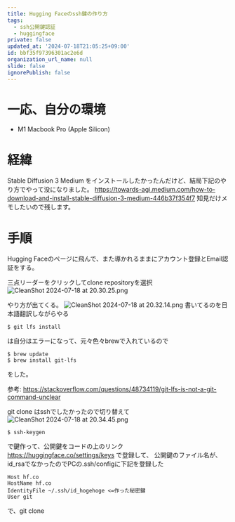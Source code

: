 ```yaml
---
title: Hugging Faceのssh鍵の作り方
tags:
  - ssh公開鍵認証
  - huggingface
private: false
updated_at: '2024-07-18T21:05:25+09:00'
id: bbf35f97396301ac2e6d
organization_url_name: null
slide: false
ignorePublish: false
---
```

# 一応、自分の環境
- M1 Macbook Pro (Apple Silicon)

# 経緯
Stable Diffusion 3 Medium をインストールしたかったんだけど、結局下記のやり方でやって没になりました。
https://towards-agi.medium.com/how-to-download-and-install-stable-diffusion-3-medium-446b37f354f7
知見だけメモしたいので残します。

# 手順
Hugging Faceのページに飛んで、また導かれるままにアカウント登録とEmail認証をする。

三点リーダーをクリックしてclone repositoryを選択
![CleanShot 2024-07-18 at 20.30.25.png](https://qiita-image-store.s3.ap-northeast-1.amazonaws.com/0/435274/4a369fd5-fd6e-67db-39ce-78108e177b54.png)

やり方が出てくる。
![CleanShot 2024-07-18 at 20.32.14.png](https://qiita-image-store.s3.ap-northeast-1.amazonaws.com/0/435274/25f3e7b5-9adc-2a28-52c9-182e6e969a45.png)
書いてるのを日本語翻訳しながらやる
```
$ git lfs install
```
は自分はエラーになって、元々色々brewで入れているので
```
$ brew update
$ brew install git-lfs
```
をした。

参考: https://stackoverflow.com/questions/48734119/git-lfs-is-not-a-git-command-unclear

git clone はsshでしたかったので切り替えて
![CleanShot 2024-07-18 at 20.34.45.png](https://qiita-image-store.s3.ap-northeast-1.amazonaws.com/0/435274/59cb908c-c379-fa47-bb8c-7571bfc1c11f.png)

```
$ ssh-keygen
```
で鍵作って、公開鍵をコードの上のリンク https://huggingface.co/settings/keys で登録して、
公開鍵のファイル名が、id_rsaでなかったのでPCの.ssh/configに下記を登録した
```
Host hf.co
HostName hf.co
IdentityFile ~/.ssh/id_hogehoge <=作った秘密鍵
User git
```
で、git clone 
